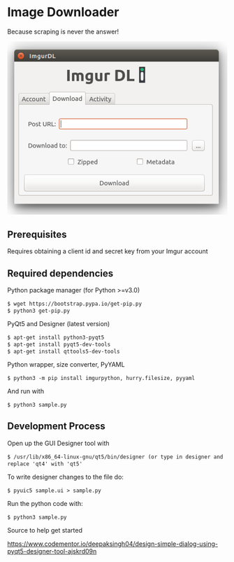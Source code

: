 # Image Downloader

Because scraping is never the answer!

![alt text](https://github.com/acomputerguy/Third-Party-API-Tools/blob/master/Imgur/Post%20Downloader/imgurpython_gui_dltab.PNG)

## Prerequisites

Requires obtaining a client id and secret key from your Imgur account

Required dependencies
-----
Python package manager (for Python >=v3.0)

    $ wget https://bootstrap.pypa.io/get-pip.py
    $ python3 get-pip.py
PyQt5 and Designer (latest version)

    $ apt-get install python3-pyqt5
    $ apt-get install pyqt5-dev-tools
    $ apt-get install qttools5-dev-tools
Python wrapper, size converter, PyYAML

    $ python3 -m pip install imgurpython, hurry.filesize, pyyaml
And run with

    $ python3 sample.py
    
Development Process
-----
Open up the GUI Designer tool with

    $ /usr/lib/x86_64-linux-gnu/qt5/bin/designer (or type in designer and replace 'qt4' with 'qt5'
To write designer changes to the file do:

    $ pyuic5 sample.ui > sample.py
Run the python code with:

    $ python3 sample.py
Source to help get started

https://www.codementor.io/deepaksingh04/design-simple-dialog-using-pyqt5-designer-tool-ajskrd09n
